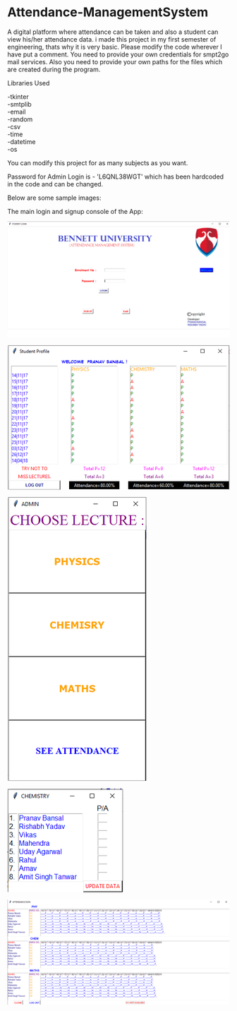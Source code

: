 # Attendance-ManagementSystem
A digital platform where attendance can be taken and also a student can view his/her attendance data.
i made this project in my first semester of engineering, thats why it is very basic.
Please modify the code wherever I have put a comment. You need to provide your own credentials for smpt2go mail services. Also you need to provide your own paths for the files which are created during the program.

Libraries Used<br />

-tkinter<br />
-smtplib<br />
-email<br />
-random<br />
-csv<br />
-time<br />
-datetime<br />
-os<br />

You can modify this project for as many subjects as you want.<br />

Password for Admin Login is - 'L6QNL38WGT' which has been hardcoded in the code and can be changed.<br />

Below are some sample images:<br />

The main login and signup console of the App:<br />

![alt text](https://github.com/PranavBansal04/Attendance-ManagementSystem/blob/master/sample1.PNG)




![alt text](https://github.com/PranavBansal04/Attendance-ManagementSystem/blob/master/sample2.PNG)



![alt text](https://github.com/PranavBansal04/Attendance-ManagementSystem/blob/master/sample3.PNG)



![alt text](https://github.com/PranavBansal04/Attendance-ManagementSystem/blob/master/sample4.PNG)



![alt text](https://github.com/PranavBansal04/Attendance-ManagementSystem/blob/master/sample5.PNG)


